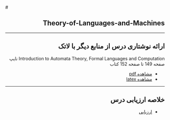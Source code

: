 #<div dir="rtl">

## Theory-of-Languages-and-Machines
---
## ارائه نوشتاری درس از منابع دیگر با لاتک
Introduction to Automata Theory, Formal Languages and Computation تایپ صفحه 149 تا صفحه 152 کتاب 
- [مشاهده pdf](https://github.com/ParastooTayebi/PNU_3991_AR/blob/main/Theory-of-Languages-and-Machines/LaTeX/untitled-2.pdf)
- [مشاهده latex](https://github.com/ParastooTayebi/PNU_3991_AR/blob/main/Theory-of-Languages-and-Machines/LaTeX/untitled-2.tex)
-----------
## خلاصه ارزیابی درس

- [ارزیابی](https://github.com/ParastooTayebi/PNU_3991_AR/blob/main/Theory-of-Languages-and-Machines/FT_Theory-of-Languages-and-Machines_CheckList_AR_3991.pdf)
